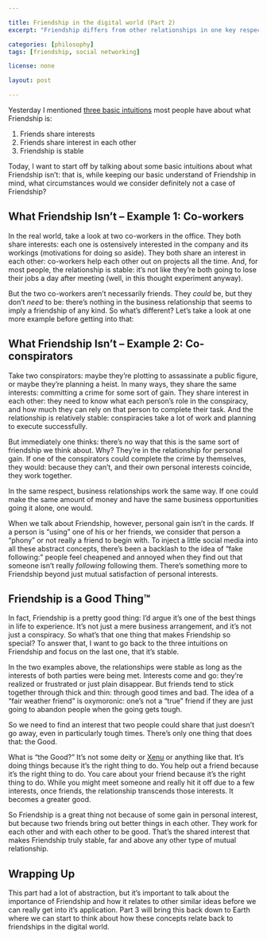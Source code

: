 ```yaml
---

title: Friendship in the digital world (Part 2)
excerpt: "Friendship differs from other relationships in one key respect: friends aren’t in it for personal gain, but to achieve something that makes each other better."

categories: [philosophy]
tags: [friendship, social networking]

license: none

layout: post

---
```


Yesterday I mentioned [three basic intuitions][1] most people have about what Friendship is:

1. Friends share interests
2. Friends share interest in each other
3. Friendship is stable

Today, I want to start off by talking about some basic intuitions about what Friendship isn’t: that is, while keeping our basic understand of Friendship in mind, what circumstances would we consider definitely not a case of Friendship?

## What Friendship Isn’t – Example 1: Co-workers

In the real world, take a look at two co-workers in the office. They both share interests: each one is ostensively interested in the company and its workings (motivations for doing so aside). They both share an interest in each other: co-workers help each other out on projects all the time. And, for most people, the relationship is stable: it’s not like they’re both going to lose their jobs a day after meeting (well, in this thought experiment anyway).

But the two co-workers aren’t necessarily friends. They *could* be, but they don’t *need* to be: there’s nothing in the business relationship that seems to imply a friendship of any kind. So what’s different? Let’s take a look at one more example before getting into that:

## What Friendship Isn’t – Example 2: Co-conspirators

Take two conspirators: maybe they’re plotting to assassinate a public figure, or maybe they’re planning a heist. In many ways, they share the same interests: committing a crime for some sort of gain. They share interest in each other: they need to know what each person’s role in the conspiracy, and how much they can rely on that person to complete their task. And the relationship is relatively stable: conspiracies take a lot of work and planning to execute successfully.

But immediately one thinks: there’s no way that this is the same sort of friendship we think about. Why? They’re in the relationship for personal gain. If one of the conspirators could complete the crime by themselves, they would: because they can’t, and their own personal interests coincide, they work together.

In the same respect, business relationships work the same way. If one could make the same amount of money and have the same business opportunities going it alone, one would.

When we talk about Friendship, however, personal gain isn’t in the cards. If a person is “using” one of his or her friends, we consider that person a “phony” or not really a friend to begin with. To inject a little social media into all these abstract concepts, there’s been a backlash to the idea of “fake following:” people feel cheapened and annoyed when they find out that someone isn’t really *following* following them. There’s something more to Friendship beyond just mutual satisfaction of personal interests.

## Friendship is a Good Thing™

In fact, Friendship is a pretty good thing: I’d argue it’s one of the best things in life to experience. It’s not just a mere business arrangement, and it’s not just a conspiracy. So what’s that one thing that makes Friendship so special? To answer that, I want to go back to the three intuitions on Friendship and focus on the last one, that it’s stable.

In the two examples above, the relationships were stable as long as the interests of both parties were being met. Interests come and go: they’re realized or frustrated or just plain disappear. But friends tend to stick together through thick and thin: through good times and bad. The idea of a “fair weather friend” is oxymoronic: one’s not a “true” friend if they are just going to abandon people when the going gets tough.

So we need to find an interest that two people could share that just doesn’t go away, even in particularly tough times. There’s only one thing that does that: the Good.

What is “the Good?” It’s not some deity or [Xenu][2] or anything like that. It’s doing things because it’s the right thing to do. You help out a friend because it’s the right thing to do. You care about your friend because it’s the right thing to do. While you might meet someone and really hit it off due to a few interests, once friends, the relationship transcends those interests. It becomes a greater good.

So Friendship is a great thing not because of some gain in personal interest, but because two friends bring out better things in each other. They work for each other and with each other to be good. That’s the shared interest that makes Friendship truly stable, far and above any other type of mutual relationship.

## Wrapping Up

This part had a lot of abstraction, but it’s important to talk about the importance of Friendship and how it relates to other similar ideas before we can really get into it’s application. Part 3 will bring this back down to Earth where we can start to think about how these concepts relate back to friendships in the digital world.

[1]: http://marktrapp.com/blog/2008/09/22/friendship-digital-world-part-1 "Friendship in the digital world (Part 1)"
[2]: http://en.wikipedia.org/wiki/Xenu "Wikipedia article on Xenu"
